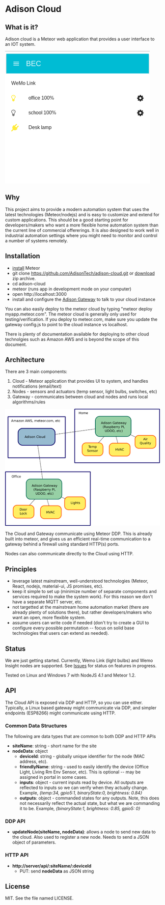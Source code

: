 # Adison Cloud

## What is it?

Adison cloud is a Meteor web application that provides a user interface to an IOT system.

![Screenshot](https://raw.githubusercontent.com/AdisonTech/adison-cloud/master/doc/screenshot.png "Screenshot")

## Why

This project aims to provide a modern automation system that uses the latest technologies (Meteor/nodejs) and is easy to customize and extend for custom applications.  This should be a good starting point for developers/makers who want a  more flexible home automation system than the current line of commercial offererings.  It is also designed to work well in industrial automation settings where you might need to monitor and control a number of systems remotely.  

## Installation

* [install](https://www.meteor.com/install) Meteor
* git clone https://github.com/AdisonTech/adison-cloud.git or [download](https://github.com/AdisonTech/adison-cloud/archive/master.zip) zip archive.
* cd adison-cloud
* meteor (runs app in development mode on your computer)
* open http://localhost:3000
* install and configure the [Adison Gateway](https://github.com/AdisonTech/adison-gateway) to talk to your cloud instance

You can also easily deploy to the meteor cloud by typing "meteor deploy myapp.meteor.com".  The meteor cloud is generally only used for testing/verification.  If you deploy to meteor.com, make sure you update the gateway config.js to point to the cloud instance vs localhost.

There is plenty of documentation available for deploying to other cloud technolgies such as Amazon AWS and is beyond the scope of this document.

## Architecture

There are 3 main components:

1. Cloud - Meteor application that provides UI to system, and handles notifications (email/text)
2. Nodes - sensors and actuators (temp sensor, light bulbs, switches, etc)
2. Gateway - communicates between cloud and nodes and runs local algorithms/rules

![Architecture](https://raw.githubusercontent.com/AdisonTech/adison-cloud/master/doc/architecture.png "Adison Architecture")

The Cloud and Gateway communicate using Meteor DDP.  This is already built into meteor, and gives us an efficient real-time communication to a gateway behind a firewall using standard HTTP(s) ports.  

Nodes can also communicate directly to the Cloud using HTTP.

## Principles

* leverage latest mainstream, well-understood technologies (Meteor, React, nodejs, material-ui, JS promises, etc).
* keep it simple to set up (minimize number of separate components and services required to make the system work).  For this reason we don't have a separate MQTT server, etc.
* not targetted at the mainstream home automation market (there are already plenty of solutions there), but rather developers/makers who want an open, more flexible system.
* assume users can write code if needed (don't try to create a GUI to configure every possible permutation -- focus on solid base technologies that users can extend as needed).

## Status

We are just getting started.  Currently, Wemo Link (light bulbs) and Wemo Insight nodes are supported.  See [Issues](https://github.com/AdisonTech/adison-cloud/issues) for status on features in progress.

Tested on Linux and Windows 7 with NodeJS 4.1 and Meteor 1.2.

## API

The Cloud API is exposed via DDP and HTTP, so you can use either.  Typically, a Linux based gateway might communicate via DDP, and simpler endpoints (ESP8266) might communicate using HTTP.

### Common Data Structures

The following are data types that are common to both DDP and HTTP APIs
* __siteName__: string - short name for the site
* __nodeData__: object 
    * __deviceId__: string - globally unique identifier for the node (MAC address, etc).
    * __friendlyName__: string - used to easily identify the device (Office Light, Living Rm Env Sensor, etc).  This is optional -- may be assigned in portal in some cases.
    * __inputs__: object - current inputs read by device.  All outputs are reflected to inputs so we can verify when they actually change.   Example, *{temp:34, gpio5:1, binaryState:0, brightness: 0.84}*
    * __outputs__: object - commanded states for any outputs.  Note, this does not necessarily reflect the actual state, but what we are commanding it to be.  Example, *{binaryState:1, brightness: 0.85, gpio5: 0}*

### DDP API

* **updateNode(siteName, nodeData)**: allows a node to send new data to the cloud.  Also used to register a new node.  Needs to send a JSON object of parameters.

### HTTP API

* __http://server/api/:siteName/:deviceId__
    * PUT: send __nodeData__ as JSON string

## License 

MIT.  See the file named LICENSE.



